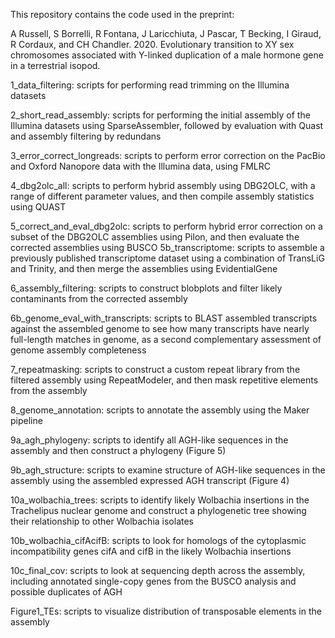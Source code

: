 This repository contains the code used in the preprint:

A Russell, S Borrelli, R Fontana, J Laricchiuta, J Pascar, T Becking, I Giraud, R Cordaux, and CH Chandler. 2020. Evolutionary transition to XY sex chromosomes associated with Y-linked duplication of a male hormone gene in a terrestrial isopod.

1_data_filtering: scripts for performing read trimming on the Illumina datasets

2_short_read_assembly: scripts for performing the initial assembly of the Illumina datasets using SparseAssembler, followed by evaluation with Quast and assembly filtering by redundans

3_error_correct_longreads: scripts to perform error correction on the PacBio and Oxford Nanopore data with the Illumina data, using FMLRC

4_dbg2olc_all: scripts to perform hybrid assembly using DBG2OLC, with a range of different parameter values, and then compile assembly statistics using QUAST

5_correct_and_eval_dbg2olc: scripts to perform hybrid error correction on a subset of the DBG2OLC assemblies using Pilon, and then evaluate the corrected assemblies using BUSCO
5b_transcriptome: scripts to assemble a previously published transcriptome dataset using a combination of TransLiG and Trinity, and then merge the assemblies using EvidentialGene

6_assembly_filtering: scripts to construct blobplots and filter likely contaminants from the corrected assembly

6b_genome_eval_with_transcripts: scripts to BLAST assembled transcripts against the assembled genome to see how many transcripts have nearly full-length matches in genome, as a second complementary assessment of genome assembly completeness

7_repeatmasking: scripts to construct a custom repeat library from the filtered assembly using RepeatModeler, and then mask repetitive elements from the assembly

8_genome_annotation: scripts to annotate the assembly using the Maker pipeline

9a_agh_phylogeny: scripts to identify all AGH-like sequences in the assembly and then construct a phylogeny (Figure 5)

9b_agh_structure: scripts to examine structure of AGH-like sequences in the assembly using the assembled expressed AGH transcript (Figure 4)

10a_wolbachia_trees: scripts to identify likely Wolbachia insertions in the Trachelipus nuclear genome and construct a phylogenetic tree showing their relationship to other Wolbachia isolates

10b_wolbachia_cifAcifB: scripts to look for homologs of the cytoplasmic incompatibility genes cifA and cifB in the likely Wolbachia insertions

10c_final_cov: scripts to look at sequencing depth across the assembly, including annotated single-copy genes from the BUSCO analysis and possible duplicates of AGH

Figure1_TEs: scripts to visualize distribution of transposable elements in the assembly
